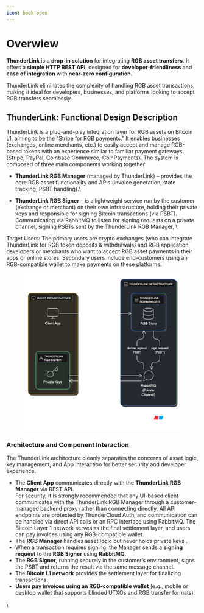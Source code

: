 ```yaml
---
icon: book-open
---
```


# Overwiew

**ThunderLink** is a **drop-in solution** for integrating **RGB asset transfers**. It offers a **simple HTTP REST API**, designed for **developer-friendliness** and **ease of integration** with **near-zero configuration**.

ThunderLink eliminates the complexity of handling RGB asset transactions, making it ideal for developers, businesses, and platforms looking to accept RGB transfers seamlessly.

## ThunderLink: Functional Design Description

ThunderLink is a plug-and-play integration layer for RGB assets on Bitcoin L1, aiming to be the “Stripe for RGB payments.” It enables businesses (exchanges, online merchants, etc.) to easily accept and manage RGB-based tokens with an experience similar to familiar payment gateways (Stripe, PayPal, Coinbase Commerce, CoinPayments). The system is composed of three main components working together:

* **ThunderLink RGB Manager** (managed by ThunderLink) – provides the core RGB asset functionality and APIs (invoice generation, state tracking, PSBT handling).\

* **ThunderLink RGB Signer** – is a lightweight service run by the customer (exchange or merchant) on their own infrastructure, holding their private keys and responsible for signing Bitcoin transactions (via PSBT). Communicating via RabbitMQ to listen for signing requests on a private channel, signing PSBTs sent by the ThunderLink RGB Manager, \


Target Users: The primary users are crypto exchanges (who can integrate ThunderLink for RGB token deposits & withdrawals) and RGB application developers or merchants who want to accept RGB asset payments in their apps or online stores. Secondary users include end-customers using an RGB-compatible wallet to make payments on these platforms.

<figure><img src="../../../.gitbook/assets/diagram-export-11.06.2025-20_58_02.png" alt=""><figcaption></figcaption></figure>

### Architecture and Component Interaction

The ThunderLink architecture cleanly separates the concerns of asset logic, key management, and App interaction for better security and developer experience.

* The **Client App** communicates directly with the **ThunderLink RGB Manager** via REST API. \
  For security, it is strongly recommended that any UI-based client communicates with the ThunderLink RGB Manager through a customer-managed backend proxy rather than connecting directly. All API endpoints are protected by ThunderCloud Auth, and communication can be handled via direct API calls or an RPC interface using RabbitMQ. The Bitcoin Layer 1 network serves as the final settlement layer, and users can pay invoices using any RGB-compatible wallet.
* The **RGB Manager** handles asset logic but never holds private keys .
* When a transaction requires signing, the Manager sends a **signing request** to the **RGB Signer** using **RabbitMQ**.
* The **RGB Signer**, running securely in the customer’s environment, signs the PSBT and returns the result via the same message channel.
* The **Bitcoin L1 network** provides the settlement layer for finalizing transactions.
* **Users pay invoices using an RGB-compatible wallet** (e.g., mobile or desktop wallet that supports blinded UTXOs and RGB transfer formats).

\

